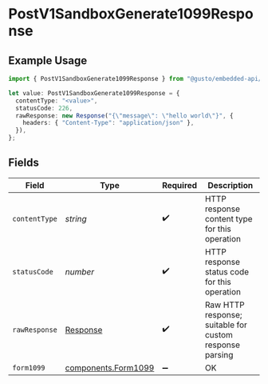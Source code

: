 # PostV1SandboxGenerate1099Response

## Example Usage

```typescript
import { PostV1SandboxGenerate1099Response } from "@gusto/embedded-api/models/operations";

let value: PostV1SandboxGenerate1099Response = {
  contentType: "<value>",
  statusCode: 226,
  rawResponse: new Response("{\"message\": \"hello world\"}", {
    headers: { "Content-Type": "application/json" },
  }),
};
```

## Fields

| Field                                                                 | Type                                                                  | Required                                                              | Description                                                           |
| --------------------------------------------------------------------- | --------------------------------------------------------------------- | --------------------------------------------------------------------- | --------------------------------------------------------------------- |
| `contentType`                                                         | *string*                                                              | :heavy_check_mark:                                                    | HTTP response content type for this operation                         |
| `statusCode`                                                          | *number*                                                              | :heavy_check_mark:                                                    | HTTP response status code for this operation                          |
| `rawResponse`                                                         | [Response](https://developer.mozilla.org/en-US/docs/Web/API/Response) | :heavy_check_mark:                                                    | Raw HTTP response; suitable for custom response parsing               |
| `form1099`                                                            | [components.Form1099](../../models/components/form1099.md)            | :heavy_minus_sign:                                                    | OK                                                                    |